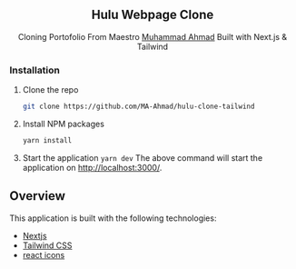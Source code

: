 <p align="center">
  <h2 align="center">Hulu Webpage Clone</h2>

  <p align="center">
    Cloning Portofolio From Maestro <a href="https://mahmad-me.vercel.app/">Muhammad Ahmad</a> Built with Next.js & Tailwind
  </p>  
</p>

### Installation

1. Clone the repo
   ```sh
   git clone https://github.com/MA-Ahmad/hulu-clone-tailwind
   ```
2. Install NPM packages
   ```sh
   yarn install
   ```
3. Start the application
   `yarn dev`
   The above command will start the application on [http://localhost:3000/](http://localhost:3000).

## Overview

This application is built with the following technologies:

- [Nextjs](https://nextjs.org/)
- [Tailwind CSS](https://tailwindcss.com/)
- [react icons](https://react-icons.github.io/react-icons/)
